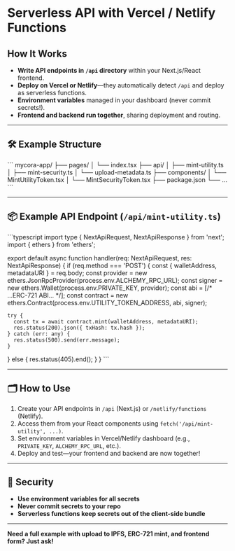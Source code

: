 # Serverless API with Vercel / Netlify Functions

## How It Works

- **Write API endpoints in `/api` directory** within your Next.js/React frontend.
- **Deploy on Vercel or Netlify**—they automatically detect `/api` and deploy as serverless functions.
- **Environment variables** managed in your dashboard (never commit secrets!).
- **Frontend and backend run together**, sharing deployment and routing.

---

## 🛠️ Example Structure

\`\`\`
mycora-app/
├── pages/
│   └── index.tsx
├── api/
│   ├── mint-utility.ts
│   ├── mint-security.ts
│   └── upload-metadata.ts
├── components/
│   └── MintUtilityToken.tsx
│   └── MintSecurityToken.tsx
├── package.json
└── ...
\`\`\`

---

## 📦 Example API Endpoint (`/api/mint-utility.ts`)

\`\`\`typescript
import type { NextApiRequest, NextApiResponse } from 'next';
import { ethers } from 'ethers';

export default async function handler(req: NextApiRequest, res: NextApiResponse) {
  if (req.method === 'POST') {
    const { walletAddress, metadataURI } = req.body;
    const provider = new ethers.JsonRpcProvider(process.env.ALCHEMY_RPC_URL);
    const signer = new ethers.Wallet(process.env.PRIVATE_KEY, provider);
    const abi = [/* ...ERC-721 ABI... */];
    const contract = new ethers.Contract(process.env.UTILITY_TOKEN_ADDRESS, abi, signer);

    try {
      const tx = await contract.mint(walletAddress, metadataURI);
      res.status(200).json({ txHash: tx.hash });
    } catch (err: any) {
      res.status(500).send(err.message);
    }
  } else {
    res.status(405).end();
  }
}
\`\`\`

---

## 🗂️ How to Use

1. Create your API endpoints in `/api` (Next.js) or `/netlify/functions` (Netlify).
2. Access them from your React components using `fetch('/api/mint-utility', ...)`.
3. Set environment variables in Vercel/Netlify dashboard (e.g., `PRIVATE_KEY`, `ALCHEMY_RPC_URL`, etc.).
4. Deploy and test—your frontend and backend are now together!

---

## 🔐 Security

- **Use environment variables for all secrets**
- **Never commit secrets to your repo**
- **Serverless functions keep secrets out of the client-side bundle**

---

**Need a full example with upload to IPFS, ERC-721 mint, and frontend form? Just ask!**
